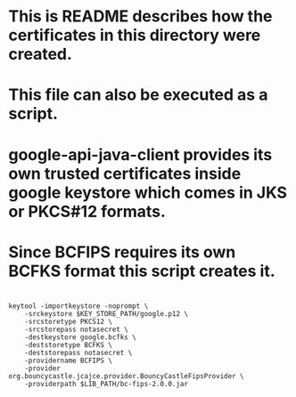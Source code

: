 #
# This is README describes how the certificates in this directory were created.
# This file can also be executed as a script.
# google-api-java-client provides its own trusted certificates inside google keystore which comes in JKS or PKCS#12 formats.
# Since BCFIPS requires its own BCFKS format this script creates it.
#

```
keytool -importkeystore -noprompt \
    -srckeystore $KEY_STORE_PATH/google.p12 \
    -srcstoretype PKCS12 \
    -srcstorepass notasecret \
    -destkeystore google.bcfks \
    -deststoretype BCFKS \
    -deststorepass notasecret \
    -providername BCFIPS \
    -provider org.bouncycastle.jcajce.provider.BouncyCastleFipsProvider \
    -providerpath $LIB_PATH/bc-fips-2.0.0.jar
```
